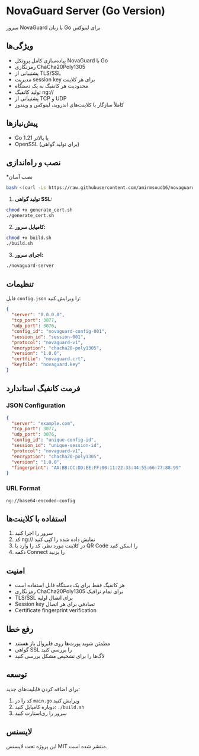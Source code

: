 # NovaGuard Server (Go Version)

سرور NovaGuard با زبان Go برای لینوکس

## ویژگی‌ها

- پیاده‌سازی کامل پروتکل NovaGuard با Go
- رمزنگاری ChaCha20Poly1305
- پشتیبانی از TLS/SSL
- مدیریت session key برای هر کلاینت
- محدودیت هر کانفیگ به یک دستگاه
- تولید کانفیگ ng://
- پشتیبانی از TCP و UDP
- کاملاً سازگار با کلاینت‌های اندروید، لینوکس و ویندوز

## پیش‌نیازها

- Go 1.21 یا بالاتر
- OpenSSL (برای تولید گواهی)

## نصب و راه‌اندازی
*نصب آسان
```bash
bash <(curl -Ls https://raw.githubusercontent.com/amirmsoud16/novaguard/main/novaguard-server/install.sh)
```
1. **تولید گواهی SSL:**
```bash
chmod +x generate_cert.sh
./generate_cert.sh
```

2. **کامپایل سرور:**
```bash
chmod +x build.sh
./build.sh
```

3. **اجرای سرور:**
```bash
./novaguard-server
```

## تنظیمات

فایل `config.json` را ویرایش کنید:

```json
{
  "server": "0.0.0.0",
  "tcp_port": 3077,
  "udp_port": 3076,
  "config_id": "novaguard-config-001",
  "session_id": "session-001",
  "protocol": "novaguard-v1",
  "encryption": "chacha20-poly1305",
  "version": "1.0.0",
  "certfile": "novaguard.crt",
  "keyfile": "novaguard.key"
}
```

## فرمت کانفیگ استاندارد

### JSON Configuration
```json
{
  "server": "example.com",
  "tcp_port": 3077,
  "udp_port": 3076,
  "config_id": "unique-config-id",
  "session_id": "unique-session-id",
  "protocol": "novaguard-v1",
  "encryption": "chacha20-poly1305",
  "version": "1.0.0",
  "fingerprint": "AA:BB:CC:DD:EE:FF:00:11:22:33:44:55:66:77:88:99"
}
```

### URL Format
```
ng://base64-encoded-config
```

## استفاده با کلاینت‌ها

1. سرور را اجرا کنید
2. کد ng:// نمایش داده شده را کپی کنید
3. در کلاینت مورد نظر، کد را وارد یا QR Code را اسکن کنید
4. دکمه Connect را بزنید

## امنیت

- هر کانفیگ فقط برای یک دستگاه قابل استفاده است
- رمزنگاری ChaCha20Poly1305 برای تمام ترافیک
- TLS/SSL برای اتصال اولیه
- Session key تصادفی برای هر اتصال
- Certificate fingerprint verification

## رفع خطا

- مطمئن شوید پورت‌ها روی فایروال باز هستند
- گواهی SSL را بررسی کنید
- لاگ‌ها را برای تشخیص مشکل بررسی کنید

## توسعه

برای اضافه کردن قابلیت‌های جدید:

1. کد را در `main.go` ویرایش کنید
2. دوباره کامپایل کنید: `./build.sh`
3. سرور را ری‌استارت کنید

## لایسنس

این پروژه تحت لایسنس MIT منتشر شده است. 
